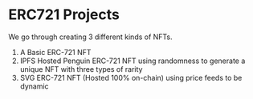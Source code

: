 # ERC721 Projects

We go through creating 3 different kinds of NFTs.

1. A Basic ERC-721 NFT
2. IPFS Hosted Penguin ERC-721 NFT using randomness to generate a unique NFT with three types of rarity
3. SVG ERC-721 NFT (Hosted 100% on-chain) using price feeds to be dynamic
